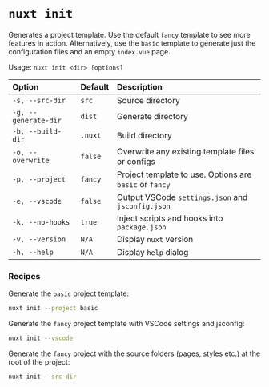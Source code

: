 # `nuxt init`

Generates a project template. Use the default `fancy` template to see more features in action. Alternatively, use the `basic` template to generate just the configuration files and an empty `index.vue` page.

Usage: `nuxt init <dir> [options]`

| Option               | Default | Description                                             |
| :------------------- | :------ | :------------------------------------------------------ |
| `-s, --src-dir`      | `src`   | Source directory                                        |
| `-g, --generate-dir` | `dist`  | Generate directory                                      |
| `-b, --build-dir`    | `.nuxt` | Build directory                                         |
| `-o, --overwrite`    | `false` | Overwrite any existing template files or configs        |
| `-p, --project`      | `fancy` | Project template to use. Options are `basic` or `fancy` |
| `-e, --vscode`       | `false` | Output VSCode `settings.json` and `jsconfig.json`       |
| `-k, --no-hooks`     | `true`  | Inject scripts and hooks into `package.json`            |
| `-v, --version`      | `N/A`   | Display `nuxt` version                                  |
| `-h, --help`         | `N/A`   | Display `help` dialog                                   |

### Recipes

Generate the `basic` project template:

```bash
nuxt init --project basic
```

Generate the `fancy` project template with VSCode settings and jsconfig:

```bash
nuxt init --vscode
```

Generate the `fancy` project with the source folders (pages, styles etc.) at the root of the project:

```bash
nuxt init --src-dir
```
